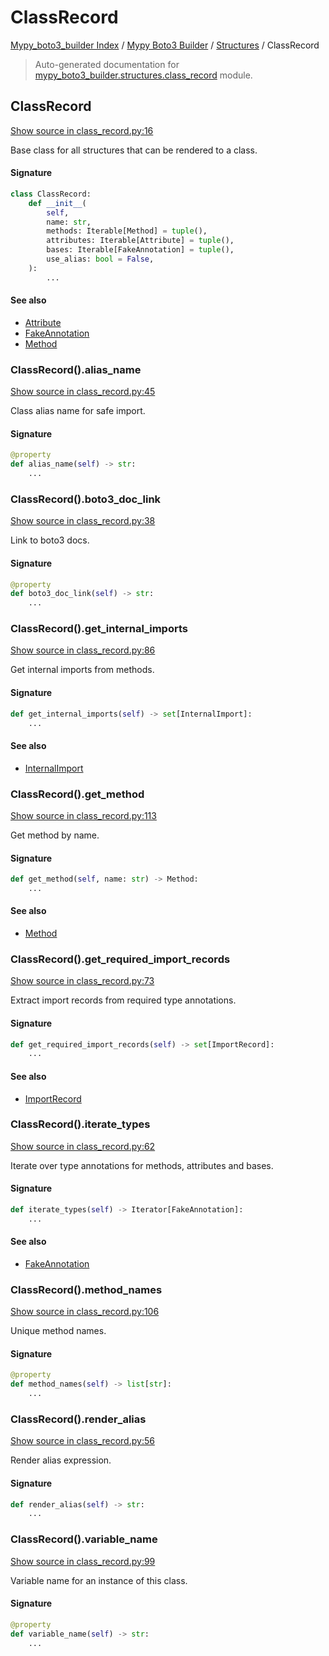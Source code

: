 # ClassRecord

[Mypy_boto3_builder Index](../../README.md#mypy_boto3_builder-index) /
[Mypy Boto3 Builder](../index.md#mypy-boto3-builder) /
[Structures](./index.md#structures) /
ClassRecord

> Auto-generated documentation for [mypy_boto3_builder.structures.class_record](https://github.com/youtype/mypy_boto3_builder/blob/main/mypy_boto3_builder/structures/class_record.py) module.

## ClassRecord

[Show source in class_record.py:16](https://github.com/youtype/mypy_boto3_builder/blob/main/mypy_boto3_builder/structures/class_record.py#L16)

Base class for all structures that can be rendered to a class.

#### Signature

```python
class ClassRecord:
    def __init__(
        self,
        name: str,
        methods: Iterable[Method] = tuple(),
        attributes: Iterable[Attribute] = tuple(),
        bases: Iterable[FakeAnnotation] = tuple(),
        use_alias: bool = False,
    ):
        ...
```

#### See also

- [Attribute](./attribute.md#attribute)
- [FakeAnnotation](../type_annotations/fake_annotation.md#fakeannotation)
- [Method](./method.md#method)

### ClassRecord().alias_name

[Show source in class_record.py:45](https://github.com/youtype/mypy_boto3_builder/blob/main/mypy_boto3_builder/structures/class_record.py#L45)

Class alias name for safe import.

#### Signature

```python
@property
def alias_name(self) -> str:
    ...
```

### ClassRecord().boto3_doc_link

[Show source in class_record.py:38](https://github.com/youtype/mypy_boto3_builder/blob/main/mypy_boto3_builder/structures/class_record.py#L38)

Link to boto3 docs.

#### Signature

```python
@property
def boto3_doc_link(self) -> str:
    ...
```

### ClassRecord().get_internal_imports

[Show source in class_record.py:86](https://github.com/youtype/mypy_boto3_builder/blob/main/mypy_boto3_builder/structures/class_record.py#L86)

Get internal imports from methods.

#### Signature

```python
def get_internal_imports(self) -> set[InternalImport]:
    ...
```

#### See also

- [InternalImport](../type_annotations/internal_import.md#internalimport)

### ClassRecord().get_method

[Show source in class_record.py:113](https://github.com/youtype/mypy_boto3_builder/blob/main/mypy_boto3_builder/structures/class_record.py#L113)

Get method by name.

#### Signature

```python
def get_method(self, name: str) -> Method:
    ...
```

#### See also

- [Method](./method.md#method)

### ClassRecord().get_required_import_records

[Show source in class_record.py:73](https://github.com/youtype/mypy_boto3_builder/blob/main/mypy_boto3_builder/structures/class_record.py#L73)

Extract import records from required type annotations.

#### Signature

```python
def get_required_import_records(self) -> set[ImportRecord]:
    ...
```

#### See also

- [ImportRecord](../import_helpers/import_record.md#importrecord)

### ClassRecord().iterate_types

[Show source in class_record.py:62](https://github.com/youtype/mypy_boto3_builder/blob/main/mypy_boto3_builder/structures/class_record.py#L62)

Iterate over type annotations for methods, attributes and bases.

#### Signature

```python
def iterate_types(self) -> Iterator[FakeAnnotation]:
    ...
```

#### See also

- [FakeAnnotation](../type_annotations/fake_annotation.md#fakeannotation)

### ClassRecord().method_names

[Show source in class_record.py:106](https://github.com/youtype/mypy_boto3_builder/blob/main/mypy_boto3_builder/structures/class_record.py#L106)

Unique method names.

#### Signature

```python
@property
def method_names(self) -> list[str]:
    ...
```

### ClassRecord().render_alias

[Show source in class_record.py:56](https://github.com/youtype/mypy_boto3_builder/blob/main/mypy_boto3_builder/structures/class_record.py#L56)

Render alias expression.

#### Signature

```python
def render_alias(self) -> str:
    ...
```

### ClassRecord().variable_name

[Show source in class_record.py:99](https://github.com/youtype/mypy_boto3_builder/blob/main/mypy_boto3_builder/structures/class_record.py#L99)

Variable name for an instance of this class.

#### Signature

```python
@property
def variable_name(self) -> str:
    ...
```



